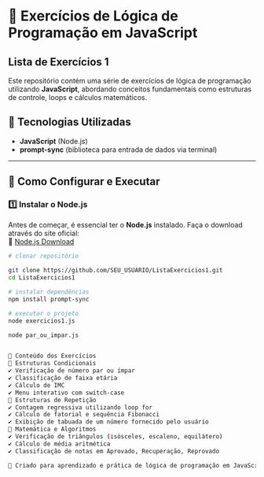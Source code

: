 # 🚀 Exercícios de Lógica de Programação em JavaScript

## Lista de Exercícios 1

Este repositório contém uma série de exercícios de lógica de programação utilizando **JavaScript**, abordando conceitos fundamentais como estruturas de controle, loops e cálculos matemáticos.

## 📌 Tecnologias Utilizadas
- **JavaScript** (Node.js)
- **prompt-sync** (biblioteca para entrada de dados via terminal)

---

## 🔧 Como Configurar e Executar

### 1️⃣ Instalar o Node.js
Antes de começar, é essencial ter o **Node.js** instalado. Faça o download através do site oficial:  
🔗 [Node.js Download](https://nodejs.org/)


```bash
# clonar repositório
  
git clone https://github.com/SEU_USUARIO/ListaExercicios1.git
cd ListaExercicios1

# instalar dependências
npm install prompt-sync

# executar o projeto
node exercicios1.js 

node par_ou_impar.js


📌 Conteúdo dos Exercícios
🔹 Estruturas Condicionais
✔️ Verificação de número par ou ímpar
✔️ Classificação de faixa etária
✔️ Cálculo de IMC
✔️ Menu interativo com switch-case
🔹 Estruturas de Repetição
✔️ Contagem regressiva utilizando loop for
✔️ Cálculo de fatorial e sequência Fibonacci
✔️ Exibição de tabuada de um número fornecido pelo usuário
🔹 Matemática e Algoritmos
✔️ Verificação de triângulos (isósceles, escaleno, equilátero)
✔️ Cálculo de média aritmética
✔️ Classificação de notas em Aprovado, Recuperação, Reprovado

📢 Criado para aprendizado e prática de lógica de programação em JavaScript! 
